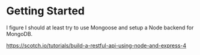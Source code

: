 Getting Started
===

I figure I should at least try to use Mongoose and setup a Node backend for MongoDB.

https://scotch.io/tutorials/build-a-restful-api-using-node-and-express-4

